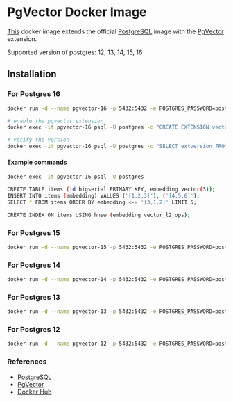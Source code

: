# PgVector Docker Image

[This](https://hub.docker.com/r/ramsrib/pgvector) docker image extends the official [PostgreSQL](https://hub.docker.com/_/postgres) image with the [PgVector](https://github.com/pgvector/pgvector) extension.

Supported version of postgres: 12, 13, 14, 15, 16

## Installation

### For Postgres 16

```bash
docker run -d --name pgvector-16 -p 5432:5432 -e POSTGRES_PASSWORD=postgres ramsrib/pgvector:16

# enable the pgvector extension
docker exec -it pgvector-16 psql -U postgres -c "CREATE EXTENSION vector"

# verify the version
docker exec -it pgvector-16 psql -U postgres -c "SELECT extversion FROM pg_extension WHERE extname = 'vector';"
```

#### Example commands

```bash
docker exec -it pgvector-16 psql -U postgres

CREATE TABLE items (id bigserial PRIMARY KEY, embedding vector(3));
INSERT INTO items (embedding) VALUES ('[1,2,3]'), ('[4,5,6]');
SELECT * FROM items ORDER BY embedding <-> '[3,1,2]' LIMIT 5;

CREATE INDEX ON items USING hnsw (embedding vector_l2_ops);
```

### For Postgres 15

```bash
docker run -d --name pgvector-15 -p 5432:5432 -e POSTGRES_PASSWORD=postgres ramsrib/pgvector:15
```

### For Postgres 14

```bash
docker run -d --name pgvector-14 -p 5432:5432 -e POSTGRES_PASSWORD=postgres ramsrib/pgvector:14
```

### For Postgres 13

```bash
docker run -d --name pgvector-13 -p 5432:5432 -e POSTGRES_PASSWORD=postgres ramsrib/pgvector:13
```

### For Postgres 12

```bash
docker run -d --name pgvector-12 -p 5432:5432 -e POSTGRES_PASSWORD=postgres ramsrib/pgvector:12
```

### References

- [PostgreSQL](https://www.postgresql.org/)
- [PgVector](https://github.com/pgvector/pgvector)
- [Docker Hub](https://hub.docker.com/r/ramsrib/pgvector)

